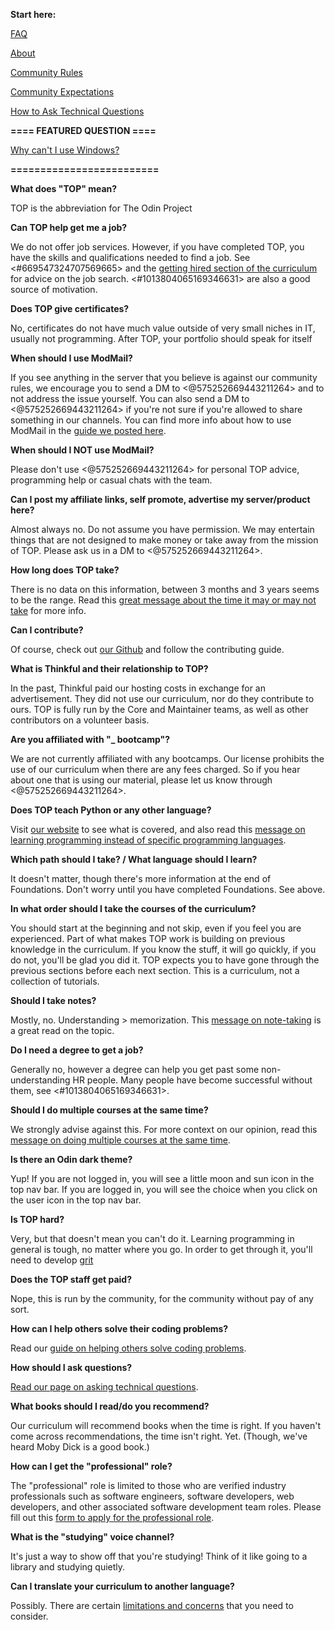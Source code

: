 **Start here:**

[FAQ](https://www.theodinproject.com/faq)

[About](https://www.theodinproject.com/about)

[Community Rules](https://www.theodinproject.com/guides/community/rules)

[Community Expectations](https://www.theodinproject.com/guides/community/expectations)

[How to Ask Technical Questions](https://www.theodinproject.com/guides/community/how_to_ask)

**==== FEATURED QUESTION ====**

[Why can't I use Windows?](https://discord.com/channels/505093832157691914/690588860085960734/828714982253789215)

**=========================**


**What does "TOP" mean?**

TOP is the abbreviation for The Odin Project

**Can TOP help get me a job?**

We do not offer job services. However, if you have completed TOP, you have the skills and qualifications needed to find a job. See <#669547324707569665> and the [getting hired section of the curriculum](https://www.theodinproject.com/paths/full-stack-javascript/courses/getting-hired) for advice on the job search. <#1013804065169346631> are also a good source of motivation.

**Does TOP give certificates?**

No, certificates do not have much value outside of very small niches in IT, usually not programming. After TOP, your portfolio should speak for itself

**When should I use ModMail?**

If you see anything in the server that you believe is against our community rules, we encourage you to send a DM to <@575252669443211264> and to not address the issue yourself. You can also send a DM to <@575252669443211264> if you're not sure if you're allowed to share something in our channels. You can find more info about how to use ModMail in the [guide we posted here](https://discord.com/channels/505093832157691914/1059513837197459547/1082300847716835341).

**When should I NOT use ModMail?**

Please don't use <@575252669443211264> for personal TOP advice, programming help or casual chats with the team.

**Can I post my affiliate links, self promote, advertise my server/product here?**

Almost always no. Do not assume you have permission. We may entertain things that are not designed to make money or take away from the mission of TOP. Please ask us in a DM to <@575252669443211264>.

**How long does TOP take?**

There is no data on this information, between 3 months and 3 years seems to be the range. Read this [great message about the time it may or may not take](https://discord.com/channels/505093832157691914/505093832157691916/765633002393829389) for more info.

**Can I contribute?**

Of course, check out [our Github](https://github.com/TheOdinProject) and follow the contributing guide.

**What is Thinkful and their relationship to TOP?**

In the past, Thinkful paid our hosting costs in exchange for an advertisement. They did not use our curriculum, nor do they contribute to ours. TOP is fully run by the Core and Maintainer teams, as well as other contributors on a volunteer basis.

**Are you affiliated with "_ bootcamp"?**

We are not currently affiliated with any bootcamps. Our license prohibits the use of our curriculum when there are any fees charged. So if you hear about one that is using our material, please let us know through <@575252669443211264>.

**Does TOP teach Python or any other language?**

Visit [our website](https://www.theodinproject.com) to see what is covered, and also read this [message on learning programming instead of specific programming languages](https://discord.com/channels/505093832157691914/505093832157691916/739908597873508454).

**Which path should I take? / What language should I learn?**

It doesn't matter, though there's more information at the end of Foundations. Don't worry until you have completed Foundations. See above.

**In what order should I take the courses of the curriculum?**

You should start at the beginning and not skip, even if you feel you are experienced. Part of what makes TOP work is building on previous knowledge in the curriculum. If you know the stuff, it will go quickly, if you do not, you'll be glad you did it. TOP expects you to have gone through the previous sections before each next section. This is a curriculum, not a collection of tutorials.

**Should I take notes?**

Mostly, no. Understanding > memorization. This [message on note-taking](https://discord.com/channels/505093832157691914/505093832157691916/768161823366578176) is a great read on the topic.

**Do I need a degree to get a job?**

Generally no, however a degree can help you get past some non-understanding HR people. Many people have become successful without them, see <#1013804065169346631>.

**Should I do multiple courses at the same time?**

We strongly advise against this. For more context on our opinion, read this [message on doing multiple courses at the same time](https://discord.com/channels/505093832157691914/505093832157691916/778727680438698055).

**Is there an Odin dark theme?**

Yup! If you are not logged in, you will see a little moon and sun icon in the top nav bar. If you are logged in, you will see the choice when you click on the user icon in the top nav bar.

**Is TOP hard?**

Very, but that doesn't mean you can't do it. Learning programming in general is tough, no matter where you go. In order to get through it, you'll need to develop [grit](https://www.ted.com/talks/angela_lee_duckworth_grit_the_power_of_passion_and_perseverance)

**Does the TOP staff get paid?**

Nope, this is run by the community, for the community without pay of any sort.

**How can I help others solve their coding problems?**

Read our [guide on helping others solve coding problems](https://www.theodinproject.com/paths/foundations/courses/foundations/lessons/join-the-odin-community#how-to-help-others-solve-coding-problems).

**How should I ask questions?**

[Read our page on asking technical questions](https://www.theodinproject.com/guides/community/how_to_ask).

**What books should I read/do you recommend?**

Our curriculum will recommend books when the time is right. If you haven't come across recommendations, the time isn't right. Yet. (Though, we've heard Moby Dick is a good book.)

**How can I get the "professional" role?**

The "professional" role is limited to those who are verified industry professionals such as software engineers, software developers, web developers, and other associated software development team roles. Please fill out this [form to apply for the professional role](https://dyno.gg/form/ad2fdb2f).

**What is the "studying" voice channel?**

It's just a way to show off that you're studying! Think of it like going to a library and studying quietly.

**Can I translate your curriculum to another language?**

Possibly. There are certain [limitations and concerns](https://github.com/TheOdinProject/blog/wiki/What-about-translations-of-your-curriculum) that you need to consider.
